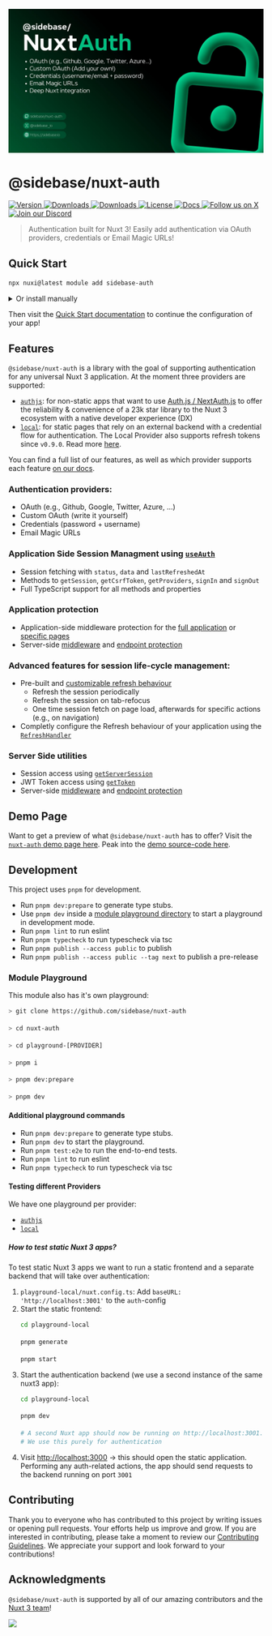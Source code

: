![@sidebase/nuxt-auth banner](.github/nuxt-auth.jpg)

# @sidebase/nuxt-auth

<!-- Badges Start -->
<p>
  <a href="https://npmjs.com/package/@sidebase/nuxt-auth">
    <img src="https://img.shields.io/npm/v/@sidebase/nuxt-auth.svg?style=flat-square&colorA=202128&colorB=36936A" alt="Version">
  </a>
  <a href="https://npmjs.com/package/@sidebase/nuxt-auth">
    <img src="https://img.shields.io/npm/dm/@sidebase/nuxt-auth.svg?style=flat-square&colorA=202128&colorB=36936A" alt="Downloads">
  </a>
  <a href="https://github.com/sidebase/nuxt-auth/stargazers">
    <img src="https://img.shields.io/github/stars/sidebase/nuxt-auth.svg?style=flat-square&colorA=202128&colorB=36936A" alt="Downloads">
  </a>
  <a href="https://github.com/sidebase/nuxt-auth/blob/main/LICENSE">
    <img src="https://img.shields.io/github/license/sidebase/nuxt-auth.svg?style=flat-square&colorA=202128&colorB=36936A" alt="License">
  </a>
  <a href="https://auth.sidebase.io">
    <img src="https://img.shields.io/badge/Docs-202128?style=flat-square&logo=gitbook&logoColor=DDDDD4" alt="Docs">
  </a>
  <a href="https://x.com/sidebase_io">
    <img src="https://img.shields.io/badge/Follow_us-202128?style=flat-square&logo=X&logoColor=DDDDD4" alt="Follow us on X">
  </a>
  <a href="https://discord.gg/NDDgQkcv3s">
    <img src="https://img.shields.io/badge/Join_our_Discord-202128?style=flat-square&logo=discord&logoColor=DDDDD4" alt="Join our Discord">
  </a>
</p>
<!-- Badges End -->

> Authentication built for Nuxt 3! Easily add authentication via OAuth providers, credentials or Email Magic URLs!

## Quick Start

```sh
npx nuxi@latest module add sidebase-auth
```

<details>
  <summary>Or install manually</summary>

  #### 1. Install the package as a dev dependency

  ```sh
  npm i -D @sidebase/nuxt-auth

  pnpm i -D @sidebase/nuxt-auth

  yarn add --dev @sidebase/nuxt-auth
  ```

  #### 2. Add the modules to your `nuxt.config.ts`

  ```ts
  export default defineNuxtConfig({
    modules: ['@sidebase/nuxt-auth']
  })
  ```
</details>

Then visit the [Quick Start documentation](https://auth.sidebase.io/guide/getting-started/introduction) to continue the configuration of your app!

## Features

`@sidebase/nuxt-auth` is a library with the goal of supporting authentication for any universal Nuxt 3 application. At the moment three providers are supported:
- [`authjs`](https://auth.sidebase.io/guide/authjs/quick-start): for non-static apps that want to use [Auth.js / NextAuth.js](https://github.com/nextauthjs/next-auth) to offer the reliability & convenience of a 23k star library to the Nuxt 3 ecosystem with a native developer experience (DX)
- [`local`](https://auth.sidebase.io/guide/local/quick-start): for static pages that rely on an external backend with a credential flow for authentication. The Local Provider also supports refresh tokens since `v0.9.0`. Read more [here](https://auth.sidebase.io/upgrade/version-0.9.0).

You can find a full list of our features, as well as which provider supports each feature [on our docs](https://auth.sidebase.io/guide/getting-started/choose-provider).

### Authentication providers:
- OAuth (e.g., Github, Google, Twitter, Azure, ...)
- Custom OAuth (write it yourself)
- Credentials (password + username)
- Email Magic URLs

### Application Side Session Managment using [`useAuth`](https://auth.sidebase.io/guide/application-side/session-access#useauth-composable)
- Session fetching with `status`, `data` and `lastRefreshedAt`
- Methods to `getSession`, `getCsrfToken`, `getProviders`, `signIn` and `signOut`
- Full TypeScript support for all methods and properties

### Application protection
- Application-side middleware protection for the [full application](https://auth.sidebase.io/guide/application-side/protecting-pages#global-middleware) or [specific pages](https://auth.sidebase.io/guide/application-side/protecting-pages#local-middleware)
- Server-side [middleware](https://auth.sidebase.io/guide/authjs/server-side/session-access#server-middleware) and [endpoint protection](https://auth.sidebase.io/guide/authjs/server-side/session-access#endpoint-protection)

### Advanced features for session life-cycle management:
- Pre-built and [customizable refresh behaviour](https://auth.sidebase.io/guide/application-side/configuration#sessionrefresh)
  - Refresh the session periodically
  - Refresh the session on tab-refocus
  - One time session fetch on page load, afterwards for specific actions (e.g., on navigation)
- Completly configure the Refresh behaviour of your application using the [`RefreshHandler`](https://auth.sidebase.io/guide/application-side/configuration#refreshhandler)

### Server Side utilities
- Session access using [`getServerSession`](https://auth.sidebase.io/guide/authjs/server-side/session-access)
- JWT Token access using [`getToken`](https://auth.sidebase.io/guide/authjs/server-side/jwt-access)
- Server-side [middleware](https://auth.sidebase.io/guide/authjs/server-side/session-access#server-middleware) and [endpoint protection](https://auth.sidebase.io/guide/authjs/server-side/session-access#endpoint-protection)

## Demo Page

Want to get a preview of what `@sidebase/nuxt-auth` has to offer? Visit the [`nuxt-auth` demo page here](https://nuxt-auth-example.sidebase.io/). Peak into the [demo source-code here](https://github.com/sidebase/nuxt-auth-example).

## Development

This project uses `pnpm` for development.

- Run `pnpm dev:prepare` to generate type stubs.
- Use `pnpm dev` inside a [module playground directory](#module-playground) to start a playground in development mode.
- Run `pnpm lint` to run eslint
- Run `pnpm typecheck` to run typescheck via tsc
- Run `pnpm publish --access public` to publish
- Run `pnpm publish --access public --tag next` to publish a pre-release

### Module Playground

This module also has it's own playground:

```sh
> git clone https://github.com/sidebase/nuxt-auth

> cd nuxt-auth

> cd playground-[PROVIDER]

> pnpm i

> pnpm dev:prepare

> pnpm dev
```

#### Additional playground commands

- Run `pnpm dev:prepare` to generate type stubs.
- Run `pnpm dev` to start the playground.
- Run `pnpm test:e2e` to run the end-to-end tests.
- Run `pnpm lint` to run eslint
- Run `pnpm typecheck` to run typescheck via tsc

#### Testing different Providers

We have one playground per provider:
- [`authjs`](./playground-authjs)
- [`local`](./playground-local)

##### How to test static Nuxt 3 apps?

To test static Nuxt 3 apps we want to run a static frontend and a separate backend that will take over authentication:
1. `playground-local/nuxt.config.ts`: Add `baseURL: 'http://localhost:3001'` to the `auth`-config
2. Start the static frontend:
    ```sh
    cd playground-local

    pnpm generate

    pnpm start
    ```
3. Start the authentication backend (we use a second instance of the same nuxt3 app):
    ```sh
    cd playground-local

    pnpm dev

    # A second Nuxt app should now be running on http://localhost:3001.
    # We use this purely for authentication
    ```
4.  Visit [http://localhost:3000](http://localhost:3000) -> this should open the static application. Performing any auth-related actions, the app should send requests to the backend running on port `3001`

## Contributing

Thank you to everyone who has contributed to this project by writing issues or opening pull requests. Your efforts help us improve and grow. If you are interested in contributing, please take a moment to review our [Contributing Guidelines](.github/CONTRIBUTING.md). We appreciate your support and look forward to your contributions!

## Acknowledgments

`@sidebase/nuxt-auth` is supported by all of our amazing contributors and the [Nuxt 3 team](https://nuxters.nuxt.com/)!

<a href="https://github.com/sidebase/nuxt-auth/graphs/contributors">
  <img src="https://contrib.rocks/image?repo=sidebase/nuxt-auth" />
</a>
